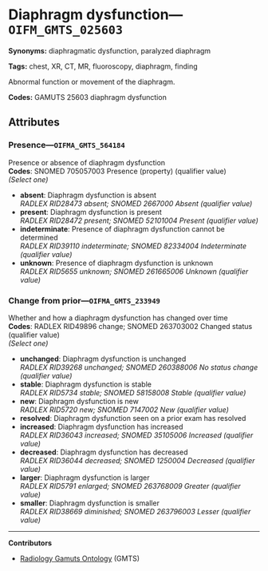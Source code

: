 # Diaphragm dysfunction—`OIFM_GMTS_025603`

**Synonyms:** diaphragmatic dysfunction, paralyzed diaphragm

**Tags:** chest, XR, CT, MR, fluoroscopy, diaphragm, finding

Abnormal function or movement of the diaphragm.

**Codes:** GAMUTS 25603 diaphragm dysfunction

## Attributes

### Presence—`OIFMA_GMTS_564184`

Presence or absence of diaphragm dysfunction  
**Codes**: SNOMED 705057003 Presence (property) (qualifier value)  
*(Select one)*

- **absent**: Diaphragm dysfunction is absent  
_RADLEX RID28473 absent; SNOMED 2667000 Absent (qualifier value)_
- **present**: Diaphragm dysfunction is present  
_RADLEX RID28472 present; SNOMED 52101004 Present (qualifier value)_
- **indeterminate**: Presence of diaphragm dysfunction cannot be determined  
_RADLEX RID39110 indeterminate; SNOMED 82334004 Indeterminate (qualifier value)_
- **unknown**: Presence of diaphragm dysfunction is unknown  
_RADLEX RID5655 unknown; SNOMED 261665006 Unknown (qualifier value)_

### Change from prior—`OIFMA_GMTS_233949`

Whether and how a diaphragm dysfunction has changed over time  
**Codes**: RADLEX RID49896 change; SNOMED 263703002 Changed status (qualifier value)  
*(Select one)*

- **unchanged**: Diaphragm dysfunction is unchanged  
_RADLEX RID39268 unchanged; SNOMED 260388006 No status change (qualifier value)_
- **stable**: Diaphragm dysfunction is stable  
_RADLEX RID5734 stable; SNOMED 58158008 Stable (qualifier value)_
- **new**: Diaphragm dysfunction is new  
_RADLEX RID5720 new; SNOMED 7147002 New (qualifier value)_
- **resolved**: Diaphragm dysfunction seen on a prior exam has resolved  
- **increased**: Diaphragm dysfunction has increased  
_RADLEX RID36043 increased; SNOMED 35105006 Increased (qualifier value)_
- **decreased**: Diaphragm dysfunction has decreased  
_RADLEX RID36044 decreased; SNOMED 1250004 Decreased (qualifier value)_
- **larger**: Diaphragm dysfunction is larger  
_RADLEX RID5791 enlarged; SNOMED 263768009 Greater (qualifier value)_
- **smaller**: Diaphragm dysfunction is smaller  
_RADLEX RID38669 diminished; SNOMED 263796003 Lesser (qualifier value)_

---

**Contributors**

- [Radiology Gamuts Ontology](https://gamuts.net/) (GMTS)